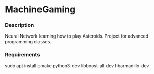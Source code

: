 # MachineGaming
### Description
Neural Network learning how to play Asteroids. Project for advanced programming classes.

### Requirements
sudo apt install cmake python3-dev libboost-all-dev libarmadillo-dev
